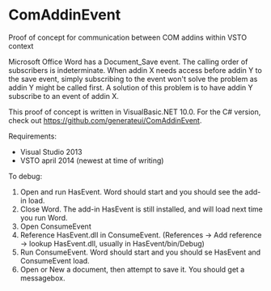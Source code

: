 ComAddinEvent
=============

Proof of concept for communication between COM addins within VSTO context

Microsoft Office Word has a Document_Save event. The calling order of subscribers is indeterminate. When addin X needs access before addin Y to the save event, simply subscribing to the event won't solve the problem as addin Y might be called first. A solution of this problem is to have addin Y subscribe to an event of addin X.

This proof of concept is written in VisualBasic.NET 10.0. For the C# version, check out https://github.com/generateui/ComAddinEvent.

Requirements:
* Visual Studio 2013
* VSTO april 2014 (newest at time of writing)

To debug:

1. Open and run HasEvent. Word should start and you should see the add-in load.
2. Close Word. The add-in HasEvent is still installed, and will load next time you run Word.
3. Open ConsumeEvent
4. Reference HasEvent.dll in ConsumeEvent. (References → Add reference → lookup HasEvent.dll, usually in HasEvent/bin/Debug)
5. Run ConsumeEvent. Word should start and you should se HasEvent and ConsumeEvent load.
6. Open or New a document, then attempt to save it. You should get a messagebox.
